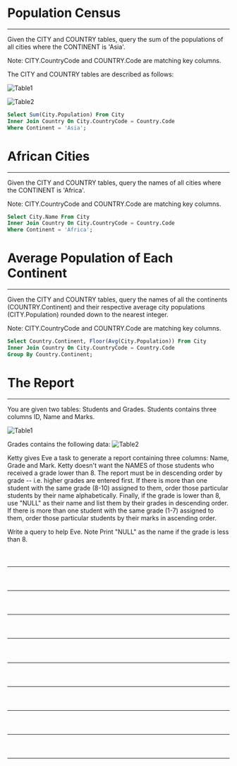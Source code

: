 # Population Census
---
Given the CITY and COUNTRY tables, query the sum of the populations of all cities where the CONTINENT is 'Asia'.

Note: CITY.CountryCode and COUNTRY.Code are matching key columns.

The CITY and COUNTRY tables are described as follows:

![Table1](https://s3.amazonaws.com/hr-challenge-images/8137/1449729804-f21d187d0f-CITY.jpg)

![Table2](https://s3.amazonaws.com/hr-challenge-images/8342/1449769013-e54ce90480-Country.jpg)

```sql
Select Sum(City.Population) From City 
Inner Join Country On City.CountryCode = Country.Code
Where Continent = 'Asia';
```

# African Cities
---
Given the CITY and COUNTRY tables, query the names of all cities where the CONTINENT is 'Africa'.

Note: CITY.CountryCode and COUNTRY.Code are matching key columns.

```sql
Select City.Name From City
Inner Join Country On City.CountryCode = Country.Code
Where Continent = 'Africa';
```

# Average Population of Each Continent
---
Given the CITY and COUNTRY tables, query the names of all the continents (COUNTRY.Continent) and their respective average city populations (CITY.Population) rounded down to the nearest integer.

Note: CITY.CountryCode and COUNTRY.Code are matching key columns.

```sql
Select Country.Continent, Floor(Avg(City.Population)) From City
Inner Join Country On City.CountryCode = Country.Code
Group By Country.Continent;
```

# The Report
---
You are given two tables: Students and Grades. Students contains three columns ID, Name and Marks.

![Table1](https://s3.amazonaws.com/hr-challenge-images/12891/1443818166-a5c852caa0-1.png)

Grades contains the following data:
![Table2](https://s3.amazonaws.com/hr-challenge-images/12891/1443818137-69b76d805c-2.png)

Ketty gives Eve a task to generate a report containing three columns: Name, Grade and Mark. Ketty doesn't want the NAMES of those students who received a grade lower than 8. The report must be in descending order by grade -- i.e. higher grades are entered first. If there is more than one student with the same grade (8-10) assigned to them, order those particular students by their name alphabetically. Finally, if the grade is lower than 8, use "NULL" as their name and list them by their grades in descending order. If there is more than one student with the same grade (1-7) assigned to them, order those particular students by their marks in ascending order.

Write a query to help Eve.
Note
Print "NULL"  as the name if the grade is less than 8.

```sql

```

# 
---
```sql

```
# 
---
```sql

```
# 
---
```sql

```
# 
---
```sql

```
# 
---
```sql

```
# 
---
```sql

```
# 
---
```sql

```
# 
---
```sql

```
# 
---
```sql

```

